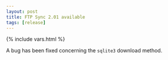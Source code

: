 ```yaml
---
layout: post
title: FTP Sync 2.01 available
tags: [release]
---
```

{% include vars.html %}

A bug has been fixed concerning the `sqlite3` download method.
